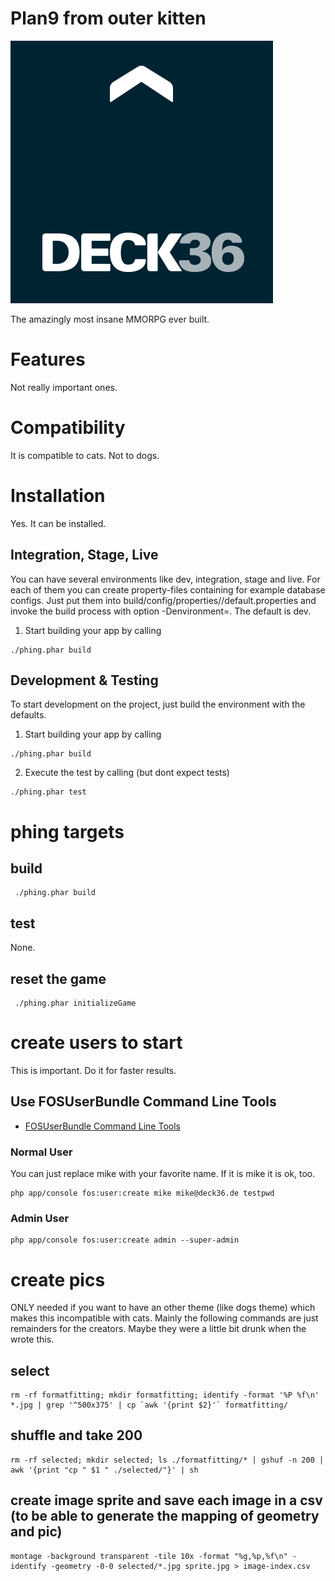 Plan9 from outer kitten
==========================
[1]: https://github.com/FriendsOfSymfony/FOSUserBundle/blob/master/Resources/doc/command_line_tools.md "fos-user-commandline-tools"
[logo]: ./deck36.png "Deck36 Logo"

![Deck36 Logo][logo]


The amazingly most insane MMORPG ever built.

# Features
Not really important ones.

# Compatibility
It is compatible to cats. Not to dogs.

# Installation
Yes. It can be installed.

## Integration, Stage, Live

You can have several environments like dev, integration, stage and live.
For each of them you can create property-files containing for example database configs.
Just put them into build/config/properties/<environment>/default.properties and invoke the
build process with option -Denvironment=<env>. The default is dev.

1. Start building your app by calling
```
./phing.phar build
```

## Development & Testing
To start development on the project, just build the environment with the defaults.

1. Start building your app by calling
```
./phing.phar build
```
2. Execute the test by calling (but dont expect tests)
```
./phing.phar test
```
# phing targets

## build
```
 ./phing.phar build
```
## test
None.

## reset the game
```
 ./phing.phar initializeGame
```

# create users to start
This is important. Do it for faster results.

## Use FOSUserBundle Command Line Tools
- [FOSUserBundle Command Line Tools][1]

### Normal User
You can just replace mike with your favorite name. If it is mike it is ok, too.

```
php app/console fos:user:create mike mike@deck36.de testpwd
```

### Admin User
```
php app/console fos:user:create admin --super-admin
```
# create pics
ONLY needed if you want to have an other theme (like dogs theme) which makes this incompatible with cats.
Mainly the following commands are just remainders for the creators. Maybe they were a little bit drunk when the wrote
 this.

## select
```
rm -rf formatfitting; mkdir formatfitting; identify -format '%P %f\n' *.jpg | grep '^500x375' | cp `awk '{print $2}'` formatfitting/
```

## shuffle and take 200
```
rm -rf selected; mkdir selected; ls ./formatfitting/* | gshuf -n 200 | awk '{print "cp " $1 " ./selected/"}' | sh
```

## create image sprite and save each image in a csv (to be able to generate the mapping of geometry and pic)
```
montage -background transparent -tile 10x -format "%g,%p,%f\n" -identify -geometry -0-0 selected/*.jpg sprite.jpg > image-index.csv
```
